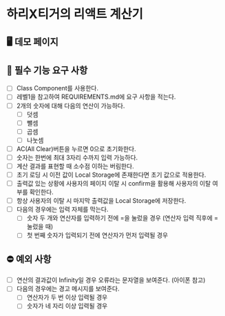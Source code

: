 # 하리X티거의 리액트 계산기

## 🖥 데모 페이지

## 🎯 필수 기능 요구 사항

- [ ] Class Component를 사용한다.
- [ ] 레벨1을 참고하여 REQUIREMENTS.md에 요구 사항을 적는다.
- [ ] 2개의 숫자에 대해 다음의 연산이 가능하다.
  - [ ] 덧셈
  - [ ] 뺄셈
  - [ ] 곱셈
  - [ ] 나눗셈
- [ ] AC(All Clear)버튼을 누르면 0으로 초기화한다.
- [ ] 숫자는 한번에 최대 3자리 수까지 입력 가능하다.
- [ ] 계산 결과를 표현할 때 소수점 이하는 버림한다.
- [ ] 초기 로딩 시 이전 값이 Local Storage에 존재한다면 초기 값으로 적용한다.
- [ ] 출력값 있는 상황에 사용자의 페이지 이탈 시 confirm을 활용해 사용자의 이탈 여부를 확인한다.
- [ ] 항상 사용자의 이탈 시 마지막 출력값을 Local Storage에 저장한다.
- [ ] 다음의 경우에는 입력 자체를 막는다.
  - [ ] 숫자 두 개와 연산자를 입력하기 전에 =을 눌렀을 경우 (연산자 입력 직후에 = 눌렀을 때)
  - [ ] 첫 번째 숫자가 입력되기 전에 연산자가 먼저 입력될 경우

## ⛔️ 예외 사항

- [ ] 연산의 결과값이 Infinity일 경우 오류라는 문자열을 보여준다. (아이폰 참고)
- [ ] 다음의 경우에는 경고 메시지를 보여준다.
  - [ ] 연산자가 두 번 이상 입력될 경우
  - [ ] 숫자가 네 자리 이상 입력될 경우
